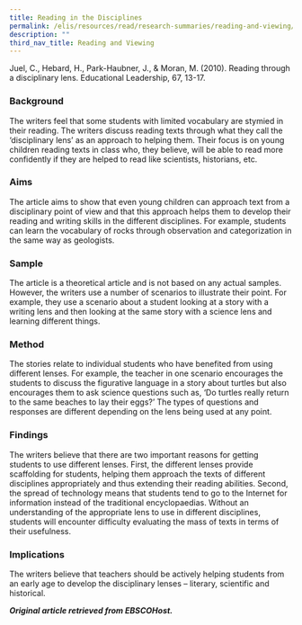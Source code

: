 ```yaml
---
title: Reading in the Disciplines
permalink: /elis/resources/read/research-summaries/reading-and-viewing/reading-in-the-disciplines/
description: ""
third_nav_title: Reading and Viewing
---
```

Juel, C., Hebard, H., Park-Haubner, J., & Moran, M. (2010). Reading through a disciplinary lens. Educational Leadership, 67, 13-17.

### Background

The writers feel that some students with limited vocabulary are stymied in their reading. The writers discuss reading texts through what they call the ‘disciplinary lens’ as an approach to helping them. Their focus is on young children reading texts in class who, they believe, will be able to read more confidently if they are helped to read like scientists, historians, etc.

### Aims

The article aims to show that even young children can approach text from a disciplinary point of view and that this approach helps them to develop their reading and writing skills in the different disciplines. For example, students can learn the vocabulary of rocks through observation and categorization in the same way as geologists.

### Sample

The article is a theoretical article and is not based on any actual samples. However, the writers use a number of scenarios to illustrate their point. For example, they use a scenario about a student looking at a story with a writing lens and then looking at the same story with a science lens and learning different things.

### Method

The stories relate to individual students who have benefited from using different lenses. For example, the teacher in one scenario encourages the students to discuss the figurative language in a story about turtles but also encourages them to ask science questions such as, ‘Do turtles really return to the same beaches to lay their eggs?’ The types of questions and responses are different depending on the lens being used at any point.

### Findings

The writers believe that there are two important reasons for getting students to use different lenses. First, the different lenses provide scaffolding for students, helping them approach the texts of different disciplines appropriately and thus extending their reading abilities. Second, the spread of technology means that students tend to go to the Internet for information instead of the traditional encyclopaedias. Without an understanding of the appropriate lens to use in different disciplines, students will encounter difficulty evaluating the mass of texts in terms of their usefulness.

### Implications

The writers believe that teachers should be actively helping students from an early age to develop the disciplinary lenses – literary, scientific and historical.


_**Original article retrieved from EBSCOHost.**_  
